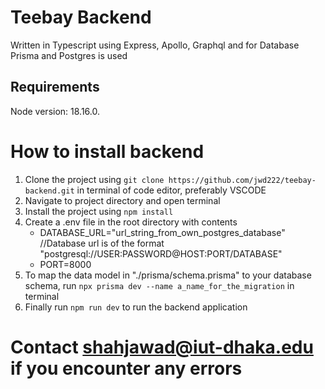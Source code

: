 # Teebay Backend

Written in Typescript using Express, Apollo, Graphql and for Database Prisma and Postgres is used

## Requirements

Node version: 18.16.0.

# How to install backend

1. Clone the project using `git clone https://github.com/jwd222/teebay-backend.git` in terminal of code editor, preferably VSCODE
2. Navigate to project directory and open terminal
3. Install the project using `npm install`
4. Create a .env file in the root directory with contents
   - DATABASE_URL="url_string_from_own_postgres_database" //Database url is of the format "postgresql://USER:PASSWORD@HOST:PORT/DATABASE"
   - PORT=8000
5. To map the data model in "./prisma/schema.prisma" to your database schema, run `npx prisma dev --name a_name_for_the_migration` in terminal
6. Finally run `npm run dev` to run the backend application

# Contact shahjawad@iut-dhaka.edu if you encounter any errors
